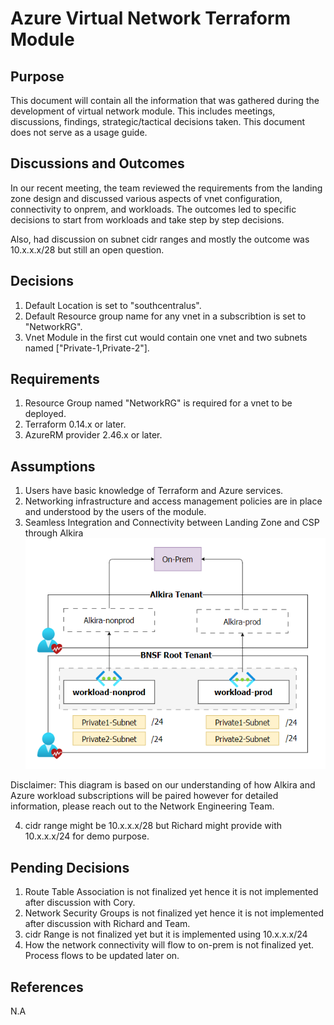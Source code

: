 # Azure Virtual Network Terraform Module

## Purpose
This document will contain all the information that was gathered during the development of virtual network module. This includes meetings, discussions, findings, strategic/tactical decisions taken. This document does not serve as a usage guide.
 
## Discussions and Outcomes
In our recent meeting, the team reviewed the requirements from the landing zone design and discussed various aspects of vnet configuration, connectivity to onprem, and workloads. The outcomes led to specific decisions to start from workloads and take step by step decisions.

Also, had discussion on subnet cidr ranges and mostly the outcome was 10.x.x.x/28 but still an open question.
   
## Decisions
1. Default Location is set to "southcentralus".
2. Default Resource group name for any vnet in a subscribtion is set to "NetworkRG".
3. Vnet Module in the first cut would contain one vnet and two subnets named ["Private-1,Private-2"].
 
## Requirements
1. Resource Group named "NetworkRG" is required for a vnet to be deployed.
2. Terraform 0.14.x or later.
3. AzureRM provider 2.46.x or later.
 
## Assumptions
1. Users have basic knowledge of Terraform and Azure services.
2. Networking infrastructure and access management policies are in place and understood by the users of the module.
3. Seamless Integration and Connectivity between Landing Zone and CSP through Alkira
![Optional alt text](alkira_connectivity.png "Optional title")

Disclaimer: This diagram is based on our understanding of how Alkira and Azure workload subscriptions will be paired however for detailed information, please reach out to the Network Engineering Team.

4. cidr range might be 10.x.x.x/28 but Richard might provide with 10.x.x.x/24 for demo purpose.


## Pending Decisions
1. Route Table Association is not finalized yet hence it is not implemented after discussion with Cory.
2. Network Security Groups is not finalized yet hence it is not implemented after discussion with Richard and Team.
3. cidr Range is not finalized yet but it is implemented using 10.x.x.x/24
4. How the network connectivity will flow to on-prem is not finalized yet. Process flows to be updated later on.

## References 
N.A